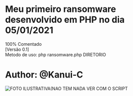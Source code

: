 # Meu primeiro ransomware desenvolvido em PHP no dia 05/01/2021
100% Comentado
<br/>[Versão 0.1]<br/>
Metodo de uso: php ransomware.php DIRETORIO

# Author: @Kanui-C
![FOTO ILUSTRATIVA(NAO TEM NADA VER COM O SCRIPT](https://images.prismic.io/horangiweb/589860da-55c4-4291-b8da-6ea9cc00f423_a-brief-history-of-ransomware-26sep2019-jp.jpg?auto=compress,format)
